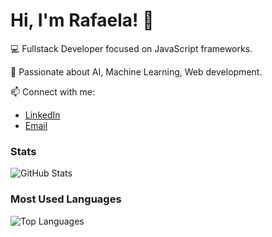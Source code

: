 # Hi, I'm Rafaela! 👋

💻 Fullstack Developer focused on JavaScript frameworks.

🚀 Passionate about AI, Machine Learning, Web development.

📫 Connect with me:
- [LinkedIn](https://linkedin.com/in/rlima1799)
- [Email](mailto:ral@icomp.ufam.edu.br)

### Stats
![GitHub Stats](https://github-readme-stats.vercel.app/api?username=rafazv&show_icons=true&theme=radical)

### Most Used Languages
![Top Languages](https://github-readme-stats.vercel.app/api/top-langs/?username=rafazv&layout=compact&theme=radical)
